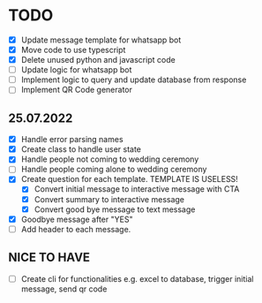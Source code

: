 # TODO

- [x] Update message template for whatsapp bot
- [x] Move code to use typescript
- [x] Delete unused python and javascript code
- [ ] Update logic for whatsapp bot
- [ ] Implement logic to query and update database from response
- [ ] Implement QR Code generator

## 25.07.2022

- [x] Handle error parsing names
- [x] Create class to handle user state
- [x] Handle people not coming to wedding ceremony
- [ ] Handle people coming alone to wedding ceremony
- [x] Create question for each template. TEMPLATE IS USELESS!
  - [x] Convert initial message to interactive message with CTA
  - [x] Convert summary to interactive message
  - [x] Convert good bye message to text message
- [x] Goodbye message after "YES"
- [ ] Add header to each message.

## NICE TO HAVE

- [ ] Create cli for functionalities e.g. excel to database, trigger initial message, send qr code
